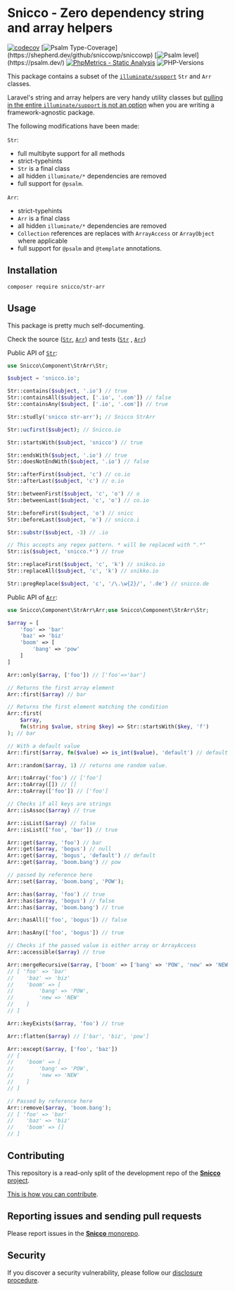 # Snicco - Zero dependency string and array helpers

[![codecov](https://img.shields.io/badge/Coverage-100%25-success
)](https://codecov.io/gh/sniccowp/sniccowp)
[![Psalm Type-Coverage](https://shepherd.dev/github/sniccowp/sniccowp/coverage.svg?)](https://shepherd.dev/github/sniccowp/sniccowp)
[![Psalm level](https://shepherd.dev/github/sniccowp/sniccowp/level.svg?)](https://psalm.dev/)
[![PhpMetrics - Static Analysis](https://img.shields.io/badge/PhpMetrics-Static_Analysis-2ea44f)](https://sniccowp.github.io/sniccowp/phpmetrics/StrArr/index.html)
![PHP-Versions](https://img.shields.io/badge/PHP-%5E7.4%7C%5E8.0%7C%5E8.1-blue)

This package contains a subset of the [`illuminate/support`](https://github.com/illuminate/support) `Str` and `Arr`
classes.

Laravel's string and array helpers are very handy utility classes
but [pulling in the entire `illuminate/support` is not an option](https://mattallan.me/posts/dont-use-illuminate-support)
when you are writing a framework-agnostic package.

The following modifications have been made:

`Str`:

- full multibyte support for all methods
- strict-typehints
- `Str` is a final class
- all hidden `illuminate/*` dependencies are removed
- full support for `@psalm`.

`Arr`:

- strict-typehints
- `Arr` is a final class
- all hidden `illuminate/*` dependencies are removed
- `Collection` references are replaces with `ArrayAccess` or `ArrayObject` where applicable
- full support for `@psalm` and `@template` annotations.

## Installation

```shell
composer require snicco/str-arr
```

## Usage

This package is pretty much self-documenting.

Check the source ([`Str`](src/Str.php), [`Arr`](src/Arr.php)) and tests ([`Str`](tests/StrTest.php)
, [`Arr`](tests/ArrTest.php))

Public API of [`Str`](src/Str.php):

```php
use Snicco\Component\StrArr\Str;

$subject = 'snicco.io';

Str::contains($subject, '.io') // true
Str::containsAll($subject, ['.io', '.com']) // false
Str::containsAny($subject, ['.io', '.com']) // true

Str::studly('snicco str-arr'); // Snicco StrArr

Str::ucfirst($subject); // Snicco.io

Str::startsWith($subject, 'snicco') // true

Str::endsWith($subject, '.io') // true
Str::doesNotEndWith($subject, '.io') // false

Str::afterFirst($subject, 'c') // co.io
Str::afterLast($subject, 'c') // o.io

Str::betweenFirst($subject, 'c', 'o') // o
Str::betweenLast($subject, 'c', 'o') // co.io

Str::beforeFirst($subject, 'o') // snicc
Str::beforeLast($subject, 'o') // snicco.i

Str::substr($subject, -3) // .io

// This accepts any regex pattern. * will be replaced with ".*"
Str::is($subject, 'snicco.*') // true

Str::replaceFirst($subject, 'c', 'k') // snikco.io
Str::replaceAll($subject, 'c', 'k') // snikko.io

Str::pregReplace($subject, 'c', '/\.\w{2}/', '.de') // snicco.de
```

Public API of [`Arr`](src/Arr.php):

```php
use Snicco\Component\StrArr\Arr;use Snicco\Component\StrArr\Str;

$array = [
    'foo' => 'bar'
    'baz' => 'biz'
    'boom' => [
        'bang' => 'pow'
    ]   
]

Arr::only($array, ['foo']) // ['foo'=>'bar']

// Returns the first array element
Arr::first($array) // bar

// Returns the first element matching the condition
Arr::first(
    $array, 
    fn(string $value, string $key) => Str::startsWith($key, 'f')
); // bar

// With a default value
Arr::first($array, fn($value) => is_int($value), 'default') // default

Arr::random($array, 1) // returns one random value.

Arr::toArray('foo') // ['foo']
Arr::toArray([]) // []
Arr::toArray(['foo']) // ['foo']

// Checks if all keys are strings
Arr::isAssoc($array) // true

Arr::isList($array) // false
Arr::isList(['foo', 'bar']) // true

Arr::get($array, 'foo') // bar
Arr::get($array, 'bogus') // null
Arr::get($array, 'bogus', 'default') // default
Arr::get($array, 'boom.bang') // pow

// passed by reference here
Arr::set($array, 'boom.bang', 'POW');

Arr::has($array, 'foo') // true
Arr::has($array, 'bogus') // false
Arr::has($array, 'boom.bang') // true

Arr::hasAll(['foo', 'bogus']) // false

Arr::hasAny(['foo', 'bogus']) // true

// Checks if the passed value is either array or ArrayAccess
Arr::accessible($array) // true

Arr::mergeRecursive($array, ['boom' => ['bang' => 'POW', 'new' => 'NEW']]) 
// [ 'foo' => 'bar'
//    'baz' => 'biz'
//    'boom' => [
//        'bang' => 'POW',
//        'new => 'NEW'
//    ]
// ]

Arr::keyExists($array, 'foo') // true

Arr::flatten($array) // ['bar', 'biz', 'pow']

Arr::except($array, ['foo', 'baz'])
// [
//    'boom' => [
//        'bang' => 'POW',
//        'new => 'NEW'
//    ]
// ]

// Passed by reference here
Arr::remove($array, 'boom.bang');
// [ 'foo' => 'bar'
//    'baz' => 'biz'
//    'boom' => []
// ]

```

## Contributing

This repository is a read-only split of the development repo of the
[**Snicco** project](https://github.com/sniccowp/sniccowp).

[This is how you can contribute](https://github.com/sniccowp/sniccowp/blob/master/CONTRIBUTING.md).

## Reporting issues and sending pull requests

Please report issues in the
[**Snicco** monorepo](https://github.com/sniccowp/sniccowp/blob/master/CONTRIBUTING.md##using-the-issue-tracker).

## Security

If you discover a security vulnerability, please follow
our [disclosure procedure](https://github.com/sniccowp/sniccowp/blob/master/SECURITY.md).
